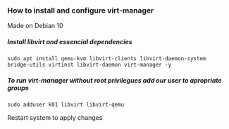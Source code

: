 ### How to install and configure virt-manager
Made on Debian 10

##### Install libvirt and essencial dependencies
```
sudo apt install qemu-kvm libvirt-clients libvirt-daemon-system bridge-utils virtinst libvirt-daemon virt-manager -y
```

##### To run virt-manager without root privilegues add our user to apropriate groups
```
sudo adduser k01 libvirt libvirt-qemu
```
Restart system to apply changes
